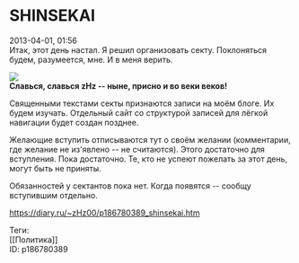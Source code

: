 SHINSEKAI
==========

   
 2013-04-01, 01:56   
  Итак, этот день настал. Я решил организовать секту. Поклоняться будем, разумеется, мне. И в меня верить.   
   
  ![](http://s018.radikal.ru/i523/1303/94/e3f21a3b2ed6.png)   
  **Славься, славься zHz -- ныне, присно и во веки веков!**     
   
 Священными текстами секты признаются записи на моём блоге. Их будем изучать. Отдельный сайт со структурой записей для лёгкой навигации будет создан позднее.   
   
 Желающие вступить отписываются тут о своём желании (комментарии, где желание не из'явлено -- не считаются). Этого достаточно для вступления. Пока достаточно. Те, кто не успеют пожелать за этот день, могут быть не приняты.   
   
 Обязанностей у сектантов пока нет. Когда появятся -- сообщу вступившим отдельно.   
    
 <https://diary.ru/~zHz00/p186780389_shinsekai.htm>   
   
 Теги:   
 [[Политика]]   
 ID: p186780389